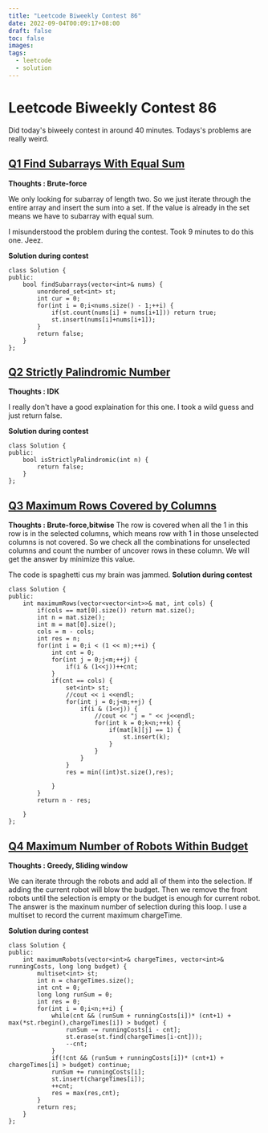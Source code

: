 ```yaml
---
title: "Leetcode Biweekly Contest 86"
date: 2022-09-04T00:09:17+08:00
draft: false 
toc: false
images:
tags:
  - leetcode
  - solution
---
```



# Leetcode Biweekly Contest 86
Did today's biweely contest in around 40 minutes. Todays's problems are really weird.

## [Q1 Find Subarrays With Equal Sum](https://leetcode.com/problems/find-subarrays-with-equal-sum/)
**Thoughts : Brute-force**

We only looking for subarray of length two.
So we just iterate through the entire array and insert the sum into a set. If the value is already in the set means we have to subarray with equal sum.

I misunderstood the problem during the contest. Took 9 minutes to do this one. Jeez.

**Solution during contest**
```cpp=
class Solution {
public:
    bool findSubarrays(vector<int>& nums) {
        unordered_set<int> st;
        int cur = 0;
        for(int i = 0;i<nums.size() - 1;++i) {
            if(st.count(nums[i] + nums[i+1])) return true;
            st.insert(nums[i]+nums[i+1]);
        }
        return false;
    }
};
```

## [Q2 Strictly Palindromic Number](https://leetcode.com/problems/strictly-palindromic-number/)
**Thoughts : IDK**

I really don't have a good explaination for this one. I took a wild guess and just return false.

**Solution during contest**
```cpp=
class Solution {
public:
    bool isStrictlyPalindromic(int n) {
        return false;
    }
};
```
## [Q3 Maximum Rows Covered by Columns](https://leetcode.com/problems/maximum-rows-covered-by-columns/)
**Thoughts : Brute-force,bitwise**
The row is covered when all the 1 in this row is in the selected columns, which means row with 1 in those unselected columns is not covered. So we check all the combinations for unselected columns and count the number of uncover rows in these column. We will get the answer by minimize this value. 

The code is spaghetti cus my brain was jammed.
**Solution during contest**
```cpp=
class Solution {
public:
    int maximumRows(vector<vector<int>>& mat, int cols) {
        if(cols == mat[0].size()) return mat.size();
        int n = mat.size();
        int m = mat[0].size();
        cols = m - cols;
        int res = n;
        for(int i = 0;i < (1 << m);++i) {
            int cnt = 0;
            for(int j = 0;j<m;++j) {
                if(i & (1<<j))++cnt;
            }
            if(cnt == cols) {
                set<int> st;
                //cout << i <<endl;
                for(int j = 0;j<m;++j) {
                    if(i & (1<<j)) {
                        //cout << "j = " << j<<endl; 
                        for(int k = 0;k<n;++k) {
                            if(mat[k][j] == 1) {
                                st.insert(k);
                            }
                        }
                    }
                }
                res = min((int)st.size(),res);
        
            }
        }
        return n - res;
        
    }
};
```

## [Q4 Maximum Number of Robots Within Budget](https://leetcode.com/problems/maximum-number-of-robots-within-budget/)
**Thoughts : Greedy, Sliding window**

We can iterate through the robots and add all of them into the selection. If adding the current robot will blow the budget. Then we remove the front robots until the selection is empty or the budget is enough for current robot. The answer is the maxinum number of selection during this loop. 
I use a multiset to record the current maximum chargeTime.

**Solution during contest**
```cpp=
class Solution {
public:
    int maximumRobots(vector<int>& chargeTimes, vector<int>& runningCosts, long long budget) {
        multiset<int> st;
        int n = chargeTimes.size();
        int cnt = 0;
        long long runSum = 0;
        int res = 0;
        for(int i = 0;i<n;++i) {
            while(cnt && (runSum + runningCosts[i])* (cnt+1) + max(*st.rbegin(),chargeTimes[i]) > budget) {
                runSum -= runningCosts[i - cnt];
                st.erase(st.find(chargeTimes[i-cnt]));
                --cnt;
            }
            if(!cnt && (runSum + runningCosts[i])* (cnt+1) + chargeTimes[i] > budget) continue;
            runSum += runningCosts[i];
            st.insert(chargeTimes[i]);
            ++cnt;
            res = max(res,cnt);
        }
        return res;
    }
};
```

